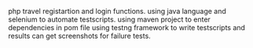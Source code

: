 php travel registartion and login functions.
using java language and selenium to automate testscripts.
using maven project to enter dependencies in pom file
using testng framework to write testscripts and results
can get screenshots for failure tests.
